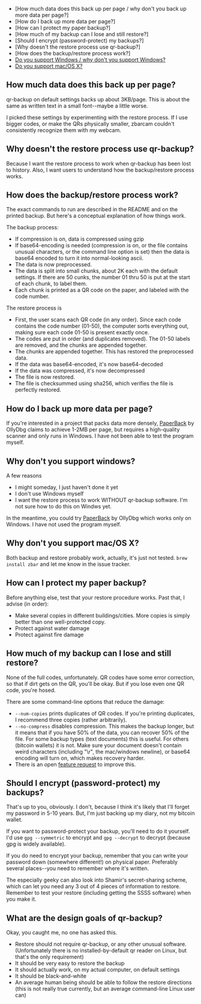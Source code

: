 - [How much data does this back up per page / why don't you back up more data per page?]
- [How do I back up more data per page?]
- [How can I protect my paper backup?]
- [How much of my backup can I lose and still restore?]
- [Should I encrypt (password-protect) my backups?]
- [Why doesn't the restore process use qr-backup?]
- [How does the backup/restore process work?]
- [Do you support Windows / why don't you support Windows?]()
- [Do you support mac/OS X?](#do-you-support-mac-os-x)

## How much data does this back up per page?
qr-backup on default settings backs up about 3KB/page. This is about the same as written text in a small font--maybe a little worse.

I picked these settings by experimenting with the restore process. If I use bigger codes, or make the QRs physically smaller, zbarcam couldn't consistently recognize them with my webcam. 

## Why doesn't the restore process use qr-backup?
Because I want the restore process to work when qr-backup has been lost to history. Also, I want users to understand how the backup/restore process works.

## How does the backup/restore process work?
The exact commands to run are described in the README and on the printed backup. But here's a conceptual explanation of how things work.

The backup process:
- If compression is on, data is compressed using gzip
- If base64-encoding is needed (compression is on, or the file contains unusual characters, or the command line option is set) then the data is base64 encoded to turn it into normal-looking ascii.
- The data is now preprocessed.
- The data is split into small chunks, about 2K each with the default settings. If there are 50 cunks, the number 01 thru 50 is put at the start of each chunk, to label them.
- Each chunk is printed as a QR code on the paper, and labeled with the code number.

The restore process is
- First, the user scans each QR code (in any order). Since each code contains the code number (01-50), the computer sorts everything out, making sure each code 01-50 is present exactly once.
- The codes are put in order (and duplicates removed). The 01-50 labels are removed, and the chunks are appended together.
- The chunks are appended together. This has restored the preprocessed data.
- If the data was base64-encoded, it's now base64-decoded
- If the data was compressed, it's now decompressed
- The file is now restored.
- The file is checksummed using sha256, which verifies the file is perfectly restored.

## How do I back up more data per page?
If you're interested in a project that packs data more densely, [PaperBack](http://ollydbg.de/Paperbak/) by OllyDbg claims to achieve 1-2MB per page, but requires a high-quality scanner and only runs in Windows. I have not been able to test the program myself.

## Why don't you support windows?
A few reasons
- I might someday, I just haven't done it yet
- I don't use Windows myself
- I want the restore process to work WITHOUT qr-backup software. I'm not sure how to do this on Windws yet.

In the meantime, you could try [PaperBack](http://ollydbg.de/Paperbak/) by OllyDbg which works only on Windows. I have not used the program myself.

## Why don't you support mac/OS X?
Both backup and restore probably work, actually, it's just not tested. `brew install zbar` and let me know in the issue tracker.

## How can I protect my paper backup?
Before anything else, test that your restore procedure works. Past that, I advise (in order): 

- Make several copies in different buildings/cities. More copies is simply better than one well-protected copy.
- Protect against water damage
- Protect against fire damage

## How much of my backup can I lose and still restore?
None of the full codes, unfortunately. QR codes have some error correction, so that if dirt gets on the QR, you'll be okay. But if you lose even one QR code, you're hosed.

There are some command-line options that reduce the damage:

- `--num-copies` prints duplicates of QR codes. If you're printing duplicates, I recommend three copies (rather arbitrarily).
- `--no-compress` disables compression. This makes the backup longer, but it means that if you have 50% of the data, you can recover 50% of the file. For some backup types (text documents) this is useful. For others (bitcoin wallets) it is not. Make sure your document doesn't contain weird characters (including "\r", the mac/windows newline), or base64 encoding will turn on, which makes recovery harder.
- There is an open [feature request](https://github.com/za3k/qr-backup/issues/2) to improve this.

## Should I encrypt (password-protect) my backups?
That's up to you, obviously. I don't, because I think it's likely that I'll forget my password in 5-10 years. But, I'm just backing up my diary, not my bitcoin wallet.

If you want to password-protect your backup, you'll need to do it yourself. I'd use `gpg --symmetric` to encrypt and `gpg --decrypt` to decrypt (because gpg is widely available).

If you do need to encrypt your backup, remember that you can write your password down (somewhere different!) on physical paper. Preferably several places--you need to remember where it's written. 

The especially geeky can also look into Shamir's secret-sharing scheme, which can let you need any 3 out of 4 pieces of information to restore. Remember to test your restore (including getting the SSSS software) when you make it.

## What are the design goals of qr-backup?
Okay, you caught me, no one has asked this.

- Restore should not require qr-backup, or any other unusual software. (Unfortunately there is no installed-by-default qr reader on Linux, but that's the only requirement)
- It should be very easy to restore the backup
- It should actually work, on my actual computer, on default settings
- It should be black-and-white
- An average human being should be able to follow the restore directions (this is not really true currently, but an average command-line Linux user can)
